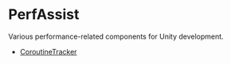 # PerfAssist

Various performance-related components for Unity development.

- [CoroutineTracker](/_docs_/CoroutineTracker/content.md)
